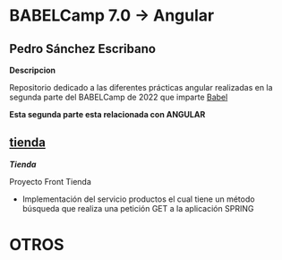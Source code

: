 # BABELCamp 7.0 -> Angular

## Pedro Sánchez Escribano  

**Descripcion**  
 
Repositorio dedicado a las diferentes prácticas angular realizadas en la segunda parte del BABELCamp de 2022 que imparte [Babel](https://www.babelgroup.com/)

**Esta segunda parte esta relacionada con ANGULAR**


## [tienda](https://github.com/psanchez1095/BABELCamp_Angular_PedroSanchezEscribano/tree/main/tienda)  

***Tienda***

Proyecto Front Tienda
* Implementación del servicio productos el cual tiene un método búsqueda que realiza una petición
GET a la aplicación SPRING


# OTROS  
